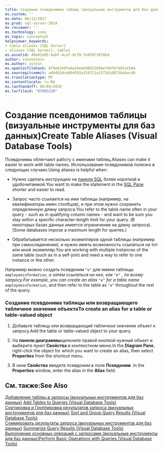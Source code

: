 ```yaml
---
title: Создание псевдонимов таблиц (визуальные инструменты для баз данных) | Документация Майкрософт
ms.custom: ''
ms.date: 06/13/2017
ms.prod: sql-server-2014
ms.reviewer: ''
ms.technology: ssms
ms.topic: conceptual
helpviewer_keywords:
- table aliases [SQL Server]
- aliases [SQL Server], tables
ms.assetid: 49e61e85-8abf-4ca7-8c70-7e9f8f1078bd
author: stevestein
ms.author: sstein
ms.openlocfilehash: 8f9e6269fe6e24e8d98922094e799fbf4b5af584
ms.sourcegitcommit: ad4d92dce894592a259721a1571b1d8736abacdb
ms.translationtype: MT
ms.contentlocale: ru-RU
ms.lasthandoff: 08/04/2020
ms.locfileid: "87665210"
---
```

# <a name="create-table-aliases-visual-database-tools"></a><span data-ttu-id="fb311-102">Создание псевдонимов таблицы (визуальные инструменты для баз данных)</span><span class="sxs-lookup"><span data-stu-id="fb311-102">Create Table Aliases (Visual Database Tools)</span></span>
  <span data-ttu-id="fb311-103">Псевдонимы облегчают работу с именами таблиц.</span><span class="sxs-lookup"><span data-stu-id="fb311-103">Aliases can make it easier to work with table names.</span></span> <span data-ttu-id="fb311-104">Использование псевдонимов полезно в следующих случаях.</span><span class="sxs-lookup"><span data-stu-id="fb311-104">Using aliases is helpful when:</span></span>  
  
-   <span data-ttu-id="fb311-105">Нужно сделать инструкцию на [панели SQL](visual-database-tools.md) более короткой и удобочитаемой.</span><span class="sxs-lookup"><span data-stu-id="fb311-105">You want to make the statement in the [SQL Pane](visual-database-tools.md) shorter and easier to read.</span></span>  
  
-   <span data-ttu-id="fb311-106">Запрос часто ссылается на имя таблицы (например, на квалификаторы имен столбцов), и при этом нужно сохранить определенную длину запроса.</span><span class="sxs-lookup"><span data-stu-id="fb311-106">You refer to the table name often in your query - such as in qualifying column names - and want to be sure you stay within a specific character-length limit for your query.</span></span> <span data-ttu-id="fb311-107">(В некоторых базах данных имеется ограничение на длину запроса).</span><span class="sxs-lookup"><span data-stu-id="fb311-107">(Some databases impose a maximum length for queries.)</span></span>  
  
-   <span data-ttu-id="fb311-108">Обрабатывается несколько экземпляров одной таблицы (например при самосоединении), и нужно иметь возможность ссылаться на тот или иной экземпляр.</span><span class="sxs-lookup"><span data-stu-id="fb311-108">You are working with multiple instances of the same table (such as in a self-join) and need a way to refer to one instance or the other.</span></span>  
  
 <span data-ttu-id="fb311-109">Например можно создать псевдоним `"e"` для имени таблицы `employee`_`information`, а затем ссылаться на нее, как `"e"` , по всему запросу.</span><span class="sxs-lookup"><span data-stu-id="fb311-109">For example, you can create an alias `"e"` for a table name `employee`_`information`, and then refer to the table as `"e"` throughout the rest of the query.</span></span>  
  
### <a name="to-create-an-alias-for-a-table-or-table-valued-object"></a><span data-ttu-id="fb311-110">Создание псевдонима таблицы или возвращающего табличное значение объекта</span><span class="sxs-lookup"><span data-stu-id="fb311-110">To create an alias for a table or table-valued object</span></span>  
  
1.  <span data-ttu-id="fb311-111">Добавьте таблицу или возвращающий табличное значение объект к запросу.</span><span class="sxs-lookup"><span data-stu-id="fb311-111">Add the table or table-valued object to your query.</span></span>  
  
2.  <span data-ttu-id="fb311-112">На **панели диаграммы**щелкните правой кнопкой нужный объект и выберите пункт **Свойства** в контекстном меню.</span><span class="sxs-lookup"><span data-stu-id="fb311-112">In the **Diagram Pane**, right-click the object for which you want to create an alias, then select **Properties** from the shortcut menu.</span></span>  
  
3.  <span data-ttu-id="fb311-113">В окне **Свойства** введите псевдоним в поле **Псевдоним** .</span><span class="sxs-lookup"><span data-stu-id="fb311-113">In the **Properties** window, enter the alias in the **Alias** field.</span></span>  
  
## <a name="see-also"></a><span data-ttu-id="fb311-114">См. также:</span><span class="sxs-lookup"><span data-stu-id="fb311-114">See Also</span></span>  
 <span data-ttu-id="fb311-115">[Добавление таблиц в запросы &#40;визуальных инструментов для баз данных&#41;](add-tables-to-queries-visual-database-tools.md) </span><span class="sxs-lookup"><span data-stu-id="fb311-115">[Add Tables to Queries &#40;Visual Database Tools&#41;](add-tables-to-queries-visual-database-tools.md) </span></span>  
 <span data-ttu-id="fb311-116">[Сортировка и Группировка результатов запроса &#40;визуальных инструментов для баз данных&#41;](sort-and-group-query-results-visual-database-tools.md) </span><span class="sxs-lookup"><span data-stu-id="fb311-116">[Sort and Group Query Results &#40;Visual Database Tools&#41;](sort-and-group-query-results-visual-database-tools.md) </span></span>  
 <span data-ttu-id="fb311-117">[Суммировать результаты запроса &#40;визуальных инструментов для баз данных&#41;](summarize-query-results-visual-database-tools.md) </span><span class="sxs-lookup"><span data-stu-id="fb311-117">[Summarize Query Results &#40;Visual Database Tools&#41;](summarize-query-results-visual-database-tools.md) </span></span>  
 [<span data-ttu-id="fb311-118">Выполнение основных операций с запросами (визуальные инструменты для баз данных)</span><span class="sxs-lookup"><span data-stu-id="fb311-118">Perform Basic Operations with Queries &#40;Visual Database Tools&#41;</span></span>](perform-basic-operations-with-queries-visual-database-tools.md)  
  
  
